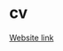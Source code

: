 # cv



[Website link](file:///Users/Toylarose/Desktop/Web%20Development/Drum%20Kit%20Starting%20Files/index.html/)
